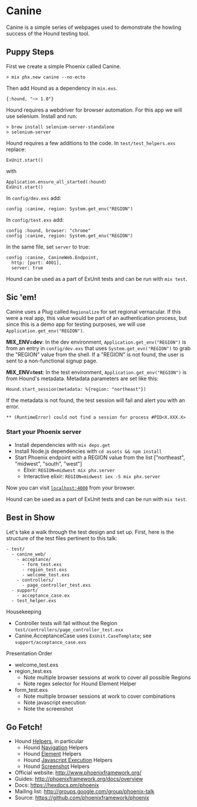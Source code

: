 # Canine

Canine is a simple series of webpages used to demonstrate the howling success of the Hound testing tool.

## Puppy Steps

First we create a simple Phoenix called Canine.

```
> mix phx.new canine --no-ecto
```

Then add Hound as a dependency in `mix.exs`.

```
{:hound, "~> 1.0"}
```

Hound requires a webdriver for browser automation. For this app we will use selenium. Install and run:

```
> brew install selenium-server-standalone
> selenium-server
```

Hound requires a few additions to the code. In `test/test_helpers.exs` replace:

```
ExUnit.start()
```

with 


```
Application.ensure_all_started(:hound)
ExUnit.start()
```

In `config/dev.exs` add:

```
config :canine, region: System.get_env("REGION")
```

In `config/test.exs` add:

```
config :hound, browser: "chrome"
config :canine, region: System.get_env("REGION")
```

In the same file, set `server` to true: 

```
config :canine, CanineWeb.Endpoint,
  http: [port: 4001],
  server: true
```

Hound can be used as a part of ExUnit tests and can be run with `mix test`.

## Sic 'em!

Canine uses a Plug called `Regionalize` for set regional vernacular. If this were a real app, this value would be part of an authentication process, but since this is a demo app for testing purposes, we will use `Application.get_env("REGION")`.

**MIX_ENV=dev**: In the dev environment, `Application.get_env("REGION")` is from an entry in `config/dev.exs` that uses `System.get_evn("REGION")` to grab the "REGION" value from the shell. If a "REGION" is not found, the user is sent to a non-functional signup page.

**MIX_ENV=test**: In the test environment, `Application.get_env("REGION")` is from Hound's metadata. Metadata parameters are set like this:

```
Hound.start_session(metadata: %{region: "northeast"})
```

If the metadata is not found, the test session will fail and alert you with an error.

`** (RuntimeError) could not find a session for process #PID<X.XXX.X>`

### Start your Phoenix server

  * Install dependencies with `mix deps.get`
  * Install Node.js dependencies with `cd assets && npm install`
  * Start Phoenix endpoint with a REGION value from the list ["northeast", "midwest", "south", "west"]
    * Elixir: `REGION=midwest mix phx.server`
    * Interactive elixir: `REGION=midwest iex -S mix phx.server`

Now you can visit [`localhost:4000`](http://localhost:4000) from your browser.

Hound can be used as a part of ExUnit tests and can be run with `mix test`.

## Best in Show

Let's take a walk through the test design and set up. First, here is the structure of the test files pertinent to this talk:

```
- test/
  - canine_web/
    - acceptance/
      - form_test.exs
      - region_test.exs
      - welcome_test.exs
    - controllers/
      - page_controller_test.exs
  - support/
    - acceptance_case.ex
  - test_helper.exs
```

Housekeeping

  * Controller tests will fail without the Region `test/controllers/page_controller_test.exx`
  * Canine.AcceptanceCase uses `ExUnit.CaseTemplate`; see `support/acceptance_case.exs`

Presentation Order

  * welcome_test.exs
  * region_test.exs
    * Note multiple browser sessions at work to cover all possible Regions
    * Note regex selector for Hound Element Helper
  * form_test.exs
    * Note multiple browser sessions at work to cover combinations
    * Note javascript execution
    * Note the screenshot

## Go Fetch!

  * Hound [Helpers][helpers], in particular 
    * Hound [Navigation][nav] Helpers
    * Hound [Element][el] Helpers
    * Hound [Javascript Execution][je] Helpers
    * Hound [Screenshot][ss] Helpers
  * Official website: http://www.phoenixframework.org/
  * Guides: http://phoenixframework.org/docs/overview
  * Docs: https://hexdocs.pm/phoenix
  * Mailing list: http://groups.google.com/group/phoenix-talk
  * Source: https://github.com/phoenixframework/phoenix

[helpers]: https://hexdocs.pm/hound/readme.html#helpers
[nav]: http://hexdocs.pm/hound/Hound.Helpers.Navigation.html
[el]: http://hexdocs.pm/hound/Hound.Helpers.Element.html
[je]: http://hexdocs.pm/hound/Hound.Helpers.ScriptExecution.html
[ss]: http://hexdocs.pm/hound/Hound.Helpers.Screenshot.html